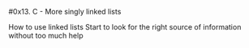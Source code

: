 #0x13. C - More singly linked lists

How to use linked lists
Start to look for the right source of information without too much help
